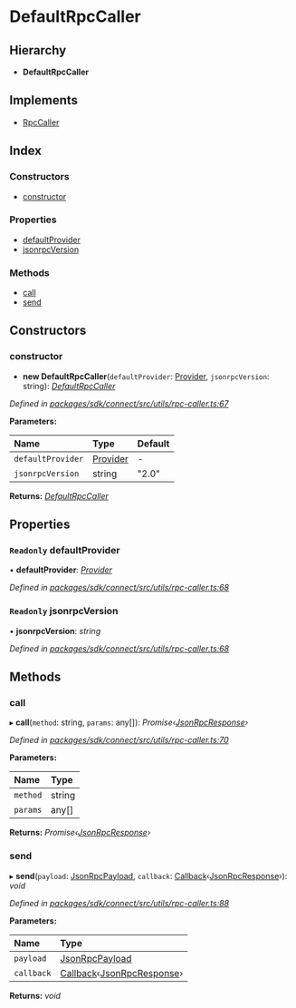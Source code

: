 # DefaultRpcCaller

## Hierarchy

* **DefaultRpcCaller**

## Implements

* [RpcCaller](../interfaces/_utils_rpc_caller_.rpccaller.md)

## Index

### Constructors

* [constructor](_utils_rpc_caller_.defaultrpccaller.md#constructor)

### Properties

* [defaultProvider](_utils_rpc_caller_.defaultrpccaller.md#readonly-defaultprovider)
* [jsonrpcVersion](_utils_rpc_caller_.defaultrpccaller.md#readonly-jsonrpcversion)

### Methods

* [call](_utils_rpc_caller_.defaultrpccaller.md#call)
* [send](_utils_rpc_caller_.defaultrpccaller.md#send)

## Constructors

### constructor

+ **new DefaultRpcCaller**\(`defaultProvider`: [Provider](../interfaces/_types_.provider.md), `jsonrpcVersion`: string\): [_DefaultRpcCaller_](_utils_rpc_caller_.defaultrpccaller.md)

_Defined in_ [_packages/sdk/connect/src/utils/rpc-caller.ts:67_](https://github.com/celo-org/celo-monorepo/blob/master/packages/sdk/connect/src/utils/rpc-caller.ts#L67)

**Parameters:**

| Name | Type | Default |
| :--- | :--- | :--- |
| `defaultProvider` | [Provider](../interfaces/_types_.provider.md) | - |
| `jsonrpcVersion` | string | "2.0" |

**Returns:** [_DefaultRpcCaller_](_utils_rpc_caller_.defaultrpccaller.md)

## Properties

### `Readonly` defaultProvider

• **defaultProvider**: [_Provider_](../interfaces/_types_.provider.md)

_Defined in_ [_packages/sdk/connect/src/utils/rpc-caller.ts:68_](https://github.com/celo-org/celo-monorepo/blob/master/packages/sdk/connect/src/utils/rpc-caller.ts#L68)

### `Readonly` jsonrpcVersion

• **jsonrpcVersion**: _string_

_Defined in_ [_packages/sdk/connect/src/utils/rpc-caller.ts:68_](https://github.com/celo-org/celo-monorepo/blob/master/packages/sdk/connect/src/utils/rpc-caller.ts#L68)

## Methods

### call

▸ **call**\(`method`: string, `params`: any\[\]\): _Promise‹_[_JsonRpcResponse_](../interfaces/_types_.jsonrpcresponse.md)_›_

_Defined in_ [_packages/sdk/connect/src/utils/rpc-caller.ts:70_](https://github.com/celo-org/celo-monorepo/blob/master/packages/sdk/connect/src/utils/rpc-caller.ts#L70)

**Parameters:**

| Name | Type |
| :--- | :--- |
| `method` | string |
| `params` | any\[\] |

**Returns:** _Promise‹_[_JsonRpcResponse_](../interfaces/_types_.jsonrpcresponse.md)_›_

### send

▸ **send**\(`payload`: [JsonRpcPayload](../interfaces/_types_.jsonrpcpayload.md), `callback`: [Callback](../modules/_types_.md#callback)‹[JsonRpcResponse](../interfaces/_types_.jsonrpcresponse.md)›\): _void_

_Defined in_ [_packages/sdk/connect/src/utils/rpc-caller.ts:88_](https://github.com/celo-org/celo-monorepo/blob/master/packages/sdk/connect/src/utils/rpc-caller.ts#L88)

**Parameters:**

| Name | Type |
| :--- | :--- |
| `payload` | [JsonRpcPayload](../interfaces/_types_.jsonrpcpayload.md) |
| `callback` | [Callback](../modules/_types_.md#callback)‹[JsonRpcResponse](../interfaces/_types_.jsonrpcresponse.md)› |

**Returns:** _void_

